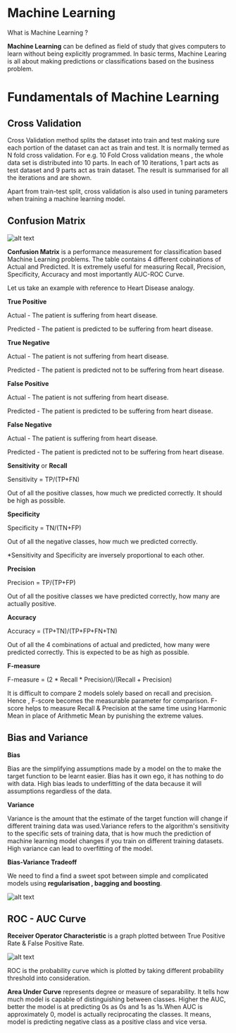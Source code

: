 # Machine Learning

What is Machine Learning ?

**Machine Learning** can be defined as field of study that gives computers to learn without being explicitly programmed. In basic terms, Machine Learing is all about making predictions or classifications based on the business problem.

# Fundamentals of Machine Learning
## Cross Validation

Cross Validation method splits the dataset into train and test making sure each portion of the dataset can act as train and test. It is normally termed as N fold cross validation. For e.g. 10 Fold Cross validation means , the whole data set is distributed into 10 parts. In each of 10 iterations, 1 part acts as test dataset and 9 parts act as train dataset. The result is summarised for all the iterations and are shown.

Apart from train-test split, cross validation is also used in tuning parameters when training a machine learning model.

## Confusion Matrix

![alt text](https://miro.medium.com/max/712/1*Z54JgbS4DUwWSknhDCvNTQ.png)

**Confusion Matrix** is a performance measurement for classification based Machine Learning problems. The table contains 4 different cobinations of Actual and Predicted.
It is extremely useful for measuring Recall, Precision, Specificity, Accuracy and most importantly AUC-ROC Curve.

Let us take an example with reference to  Heart Disease analogy.

**True Positive** 

Actual - The patient is suffering from heart disease.

Predicted - The patient is predicted to be suffering from heart disease.

**True Negative** 

Actual - The patient is not suffering from heart disease.

Predicted - The patient is predicted not to be suffering from heart disease.

**False Positive** 

Actual - The patient is not suffering from heart disease.

Predicted - The patient is predicted to be suffering from heart disease.

**False Negative** 

Actual - The patient is suffering from heart disease.

Predicted - The patient is predicted not to be suffering from heart disease.

**Sensitivity** or **Recall**

Sensitivity = TP/(TP+FN)

Out of all the positive classes, how much we predicted correctly. It should be high as possible.

**Specificity**

Specificity = TN/(TN+FP)

Out of all the negative classes, how much we predicted correctly.

*Sensitivity and Specificity are inversely proportional to each other.

**Precision**

Precision = TP/(TP+FP)

Out of all the positive classes we have predicted correctly, how many are actually positive.

**Accuracy**

Accuracy = (TP+TN)/(TP+FP+FN+TN)

Out of all the 4 combinations of actual and predicted, how many were predicted correctly. This is expected to be as high as possible.

**F-measure**

F-measure = (2 * Recall * Precision)/(Recall + Precision)

It is difficult to compare 2 models solely based on recall and precision. Hence , F-score becomes the measurable parameter for comparison. F-score helps to measure Recall & Precision at the same time using Harmonic Mean in place of Arithmetic Mean by punishing the extreme values.

## Bias and Variance

**Bias** 

Bias are the simplifying assumptions made by a model on the to make the target function to be learnt easier. Bias has it own ego, it has nothing to do with data. High bias leads to underfitting of the data because it will assumptions regardless of the data.

**Variance** 

Variance is the amount that the estimate of the target function will change if different training data was used.Variance refers to the  algorithm's sensitivity to the specific sets of training data, that is how much the prediction of machine learning model changes if you train on different training datasets. High variance can lead to overfitting of the model.

**Bias-Variance Tradeoff**

We need to find a find a sweet spot between simple and complicated models using **regularisation , bagging and boosting**.

![alt text](https://4.bp.blogspot.com/-AQbrw12zcFk/W_UsdhI6exI/AAAAAAAAAgU/kQj241wAb-0dPVejsILWyNSln2MRkj5cgCLcBGAs/s400/8692a57c-d9bf-4d3a-9fef-8b2e99fda5a1.jpg)

## ROC - AUC Curve

**Receiver Operator Characteristic** is a graph plotted between True Positive Rate & False Positive Rate.

![alt text](https://miro.medium.com/max/722/1*pk05QGzoWhCgRiiFbz-oKQ.png)

ROC is the probability curve which is plotted by taking different probability threshold into consideration.

**Area Under Curve** represents degree or measure of separability. It tells how much model is capable of distinguishing between classes. Higher the AUC, better the model is at predicting 0s as 0s and 1s as 1s.When AUC is approximately 0, model is actually reciprocating the classes. It means, model is predicting negative class as a positive class and vice versa.



